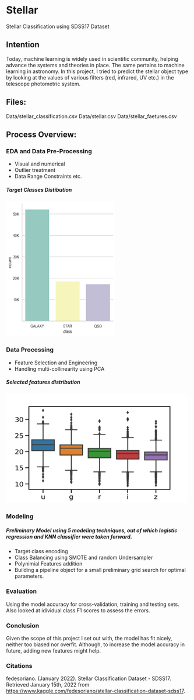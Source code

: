# Stellar
Stellar Classification using SDSS17 Dataset
 
## Intention
Today, machine learning is widely used in scientific community, helping advance the systems and theories in place. The same pertains to machine learning in astronomy. In this project, I tried to predict the stellar object type by looking at the values of various filters (red, infrared, UV etc.) in the telescope photometric system.


## Files:
Data/stellar_classification.csv
Data/stellar.csv
Data/stellar_faetures.csv


## Process Overview:

### EDA and Data Pre-Processing
- Visual and numerical
- Outlier treatment
- Data Range Constraints etc.

##### Target Classes Distibution
<img src="https://github.com/harshbaberwal21/Stellar-Classification/blob/c5097dbf5506dc1817246b1ff5b7377a89e8254b/Class_Dist.png" width="300" height="370">

### Data Processing
- Feature Selection and Engineering
- Handling multi-collinearity using PCA

##### Selected features distribution
<img src="https://github.com/harshbaberwal21/Stellar-Classification/blob/d29dd2879b274ac51a61e7923aedce1ca60ed3cd/Features_BoxPlot.png" width="500" height="300">

### Modeling
##### Preliminary Model using 5 modeling techniques, out of which logistic regression and KNN classifier were taken forward.
- Target class encoding
- Class Balancing using SMOTE and random Undersampler
- Polynimial Features addition
- Building a pipeline object for a small preliminary grid search for optimal parameters.

### Evaluation
Using the model accuracy for cross-validation, training and testing sets. Also looked at idividual class F1 scores to assess the errors.

### Conclusion
Given the scope of this project I set out with, the model has fit nicely, neither too biased nor overfit. Although, to increase the model accuracy in future, adding new features might help.

### Citations
fedesoriano. (January 2022). Stellar Classification Dataset - SDSS17. Retrieved January 15th, 2022 from https://www.kaggle.com/fedesoriano/stellar-classification-dataset-sdss17.
